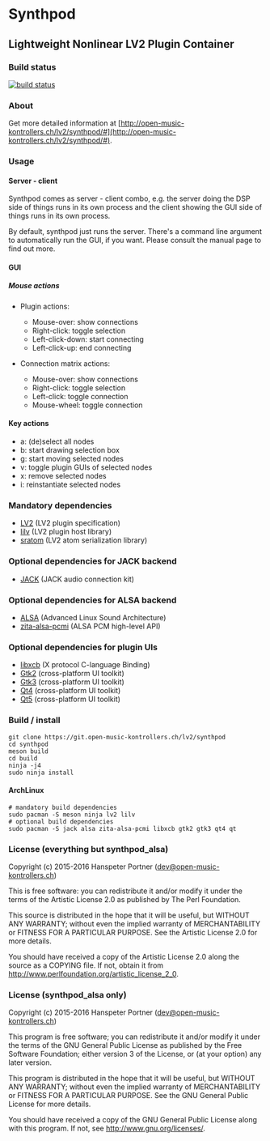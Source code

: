 # Synthpod

## Lightweight Nonlinear LV2 Plugin Container

### Build status

[![build status](https://gitlab.com/OpenMusicKontrollers/synthpod/badges/master/build.svg)](https://gitlab.com/OpenMusicKontrollers/synthpod/commits/master)

### About

Get more detailed information at [http://open-music-kontrollers.ch/lv2/synthpod/#](http://open-music-kontrollers.ch/lv2/synthpod/#).

### Usage

#### Server - client

Synthpod comes as server - client combo, e.g. the server doing the DSP side of things runs in its own
process and the client showing the GUI side of things runs in its own process.

By default, synthpod just runs the server. There's a command line argument to automatically run the GUI,
if you want. Please consult the manual page to find out more.

#### GUI

##### Mouse actions

* Plugin actions:
	* Mouse-over: show connections
	* Right-click: toggle selection
	* Left-click-down: start connecting
	* Left-click-up: end connecting

* Connection matrix actions:
	* Mouse-over: show connections
	* Right-click: toggle selection
	* Left-click: toggle connection
	* Mouse-wheel: toggle connection

#### Key actions

* a: (de)select all nodes
* b: start drawing selection box
* g: start moving selected nodes
* v: toggle plugin GUIs of selected nodes
* x: remove selected nodes
* i: reinstantiate selected nodes

### Mandatory dependencies

* [LV2](http://lv2plug.in) (LV2 plugin specification)
* [lilv](http://drobilla.net/software/lilv/) (LV2 plugin host library)
* [sratom](http://drobilla.net/software/sratom/) (LV2 atom serialization library)

### Optional dependencies for JACK backend

* [JACK](http://jackaudio.org/) (JACK audio connection kit)

### Optional dependencies for ALSA backend

* [ALSA](http://alsa-project.org) (Advanced Linux Sound Architecture)
* [zita-alsa-pcmi](http://kokkinizita.linuxaudio.org/linuxaudio/) (ALSA PCM high-level API)

### Optional dependencies for plugin UIs

* [libxcb](https://xcb.freedesktop.org/) (X protocol C-language Binding)
* [Gtk2](http://www.gtk.org/) (cross-platform UI toolkit)
* [Gtk3](http://www.gtk.org/) (cross-platform UI toolkit)
* [Qt4](https://www.qt.io/) (cross-platform UI toolkit)
* [Qt5](https://www.qt.io/) (cross-platform UI toolkit)

### Build / install

	git clone https://git.open-music-kontrollers.ch/lv2/synthpod
	cd synthpod 
	meson build
	cd build
	ninja -j4
	sudo ninja install

#### ArchLinux

	# mandatory build dependencies
	sudo pacman -S meson ninja lv2 lilv
	# optional build dependencies
	sudo pacman -S jack alsa zita-alsa-pcmi libxcb gtk2 gtk3 qt4 qt

### License (everything but synthpod\_alsa)

Copyright (c) 2015-2016 Hanspeter Portner (dev@open-music-kontrollers.ch)

This is free software: you can redistribute it and/or modify
it under the terms of the Artistic License 2.0 as published by
The Perl Foundation.

This source is distributed in the hope that it will be useful,
but WITHOUT ANY WARRANTY; without even the implied warranty of
MERCHANTABILITY or FITNESS FOR A PARTICULAR PURPOSE. See the
Artistic License 2.0 for more details.

You should have received a copy of the Artistic License 2.0
along the source as a COPYING file. If not, obtain it from
<http://www.perlfoundation.org/artistic_license_2_0>.

### License (synthpod\_alsa only)

Copyright (c) 2015-2016 Hanspeter Portner (dev@open-music-kontrollers.ch)

This program is free software; you can redistribute it and/or modify
it under the terms of the GNU General Public License as published by
the Free Software Foundation; either version 3 of the License, or
(at your option) any later version.

This program is distributed in the hope that it will be useful,
but WITHOUT ANY WARRANTY; without even the implied warranty of
MERCHANTABILITY or FITNESS FOR A PARTICULAR PURPOSE.  See the
GNU General Public License for more details.

You should have received a copy of the GNU General Public License
along with this program. If not, see <http://www.gnu.org/licenses/>.
